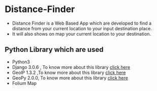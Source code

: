 # Distance-Finder

- Distance Finder is a Web Based App which are developed to find a distance from your current location to your input destination place.
- It will also shows on map your current location to your destination.

## Python Library which are used 

- Python3
- Django 3.0.6 , To know more about this library <a href="https://www.djangoproject.com/">click here</a>
- GeoIP 1.3.2 ,To know more about this library <a href="https://pypi.org/project/GeoIP/">click here</a>
- GeoPy 2.0.0, To know more about this library <a href="https://pypi.org/project/geopy/">click here</a>
- Folium Map
